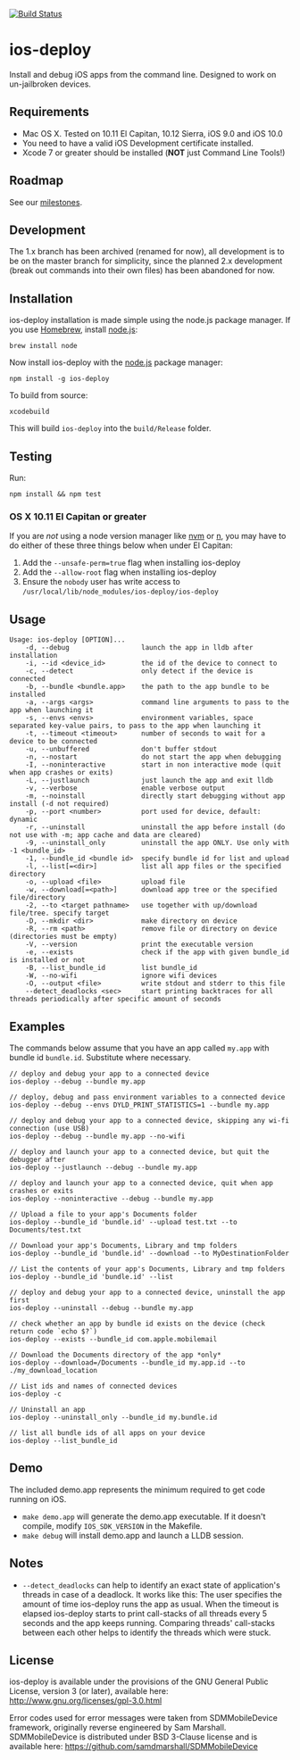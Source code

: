 [![Build Status](https://travis-ci.org/ios-control/ios-deploy.svg?branch=master)](https://travis-ci.org/ios-control/ios-deploy)

ios-deploy
==========

Install and debug iOS apps from the command line. Designed to work on un-jailbroken devices.

## Requirements

* Mac OS X. Tested on 10.11 El Capitan, 10.12 Sierra, iOS 9.0 and iOS 10.0
* You need to have a valid iOS Development certificate installed.
* Xcode 7 or greater should be installed (**NOT** just Command Line Tools!)

## Roadmap

See our [milestones](https://github.com/phonegap/ios-deploy/milestones).
	
## Development

The 1.x branch has been archived (renamed for now), all development is to be on the master branch for simplicity, since the planned 2.x development (break out commands into their own files) has been abandoned for now.

## Installation

ios-deploy installation is made simple using the node.js package manager.  If you use [Homebrew](https://brew.sh/), install [node.js](https://nodejs.org):

```
brew install node
```

Now install ios-deploy with the [node.js](https://nodejs.org) package manager:

```
npm install -g ios-deploy
```

To build from source:

```
xcodebuild
```

This will build `ios-deploy` into the `build/Release` folder.

## Testing

Run:

```
npm install && npm test
```

### OS X 10.11 El Capitan or greater

If you are *not* using a node version manager like [nvm](https://github.com/creationix/nvm) or [n](https://github.com/tj/n), you may have to do either of these three things below when under El Capitan:

1. Add the `--unsafe-perm=true` flag  when installing ios-deploy
2. Add the `--allow-root` flag  when installing ios-deploy
3. Ensure the `nobody` user has write access to `/usr/local/lib/node_modules/ios-deploy/ios-deploy`

## Usage

    Usage: ios-deploy [OPTION]...
        -d, --debug                  launch the app in lldb after installation
        -i, --id <device_id>         the id of the device to connect to
        -c, --detect                 only detect if the device is connected
        -b, --bundle <bundle.app>    the path to the app bundle to be installed
        -a, --args <args>            command line arguments to pass to the app when launching it
        -s, --envs <envs>            environment variables, space separated key-value pairs, to pass to the app when launching it
        -t, --timeout <timeout>      number of seconds to wait for a device to be connected
        -u, --unbuffered             don't buffer stdout
        -n, --nostart                do not start the app when debugging
        -I, --noninteractive         start in non interactive mode (quit when app crashes or exits)
        -L, --justlaunch             just launch the app and exit lldb
        -v, --verbose                enable verbose output
        -m, --noinstall              directly start debugging without app install (-d not required)
        -p, --port <number>          port used for device, default: dynamic
        -r, --uninstall              uninstall the app before install (do not use with -m; app cache and data are cleared) 
        -9, --uninstall_only         uninstall the app ONLY. Use only with -1 <bundle_id> 
        -1, --bundle_id <bundle id>  specify bundle id for list and upload
        -l, --list[=<dir>]           list all app files or the specified directory
        -o, --upload <file>          upload file
        -w, --download[=<path>]      download app tree or the specified file/directory
        -2, --to <target pathname>   use together with up/download file/tree. specify target
        -D, --mkdir <dir>            make directory on device
        -R, --rm <path>              remove file or directory on device (directories must be empty)
        -V, --version                print the executable version 
        -e, --exists                 check if the app with given bundle_id is installed or not 
        -B, --list_bundle_id         list bundle_id 
        -W, --no-wifi                ignore wifi devices
        -O, --output <file>          write stdout and stderr to this file
        --detect_deadlocks <sec>     start printing backtraces for all threads periodically after specific amount of seconds

## Examples

The commands below assume that you have an app called `my.app` with bundle id `bundle.id`. Substitute where necessary.

    // deploy and debug your app to a connected device
    ios-deploy --debug --bundle my.app

    // deploy, debug and pass environment variables to a connected device
    ios-deploy --debug --envs DYLD_PRINT_STATISTICS=1 --bundle my.app

    // deploy and debug your app to a connected device, skipping any wi-fi connection (use USB)
    ios-deploy --debug --bundle my.app --no-wifi

    // deploy and launch your app to a connected device, but quit the debugger after
    ios-deploy --justlaunch --debug --bundle my.app

    // deploy and launch your app to a connected device, quit when app crashes or exits
    ios-deploy --noninteractive --debug --bundle my.app

    // Upload a file to your app's Documents folder
    ios-deploy --bundle_id 'bundle.id' --upload test.txt --to Documents/test.txt

    // Download your app's Documents, Library and tmp folders
    ios-deploy --bundle_id 'bundle.id' --download --to MyDestinationFolder

    // List the contents of your app's Documents, Library and tmp folders
    ios-deploy --bundle_id 'bundle.id' --list

    // deploy and debug your app to a connected device, uninstall the app first
    ios-deploy --uninstall --debug --bundle my.app

    // check whether an app by bundle id exists on the device (check return code `echo $?`)
    ios-deploy --exists --bundle_id com.apple.mobilemail

    // Download the Documents directory of the app *only*
    ios-deploy --download=/Documents --bundle_id my.app.id --to ./my_download_location
    
    // List ids and names of connected devices
    ios-deploy -c
    
    // Uninstall an app
    ios-deploy --uninstall_only --bundle_id my.bundle.id
    
    // list all bundle ids of all apps on your device
    ios-deploy --list_bundle_id

## Demo

The included demo.app represents the minimum required to get code running on iOS.

* `make demo.app` will generate the demo.app executable. If it doesn't compile, modify `IOS_SDK_VERSION` in the Makefile.
* `make debug` will install demo.app and launch a LLDB session.

## Notes

* `--detect_deadlocks` can help to identify an exact state of application's threads in case of a deadlock. It works like this: The user specifies the amount of time ios-deploy runs the app as usual. When the timeout is elapsed ios-deploy starts to print call-stacks of all threads every 5 seconds and the app keeps running. Comparing threads' call-stacks between each other helps to identify the threads which were stuck.

## License

ios-deploy is available under the provisions of the GNU General Public License,
version 3 (or later), available here: http://www.gnu.org/licenses/gpl-3.0.html


Error codes used for error messages were taken from SDMMobileDevice framework,
originally reverse engineered by Sam Marshall. SDMMobileDevice is distributed
under BSD 3-Clause license and is available here:
https://github.com/samdmarshall/SDMMobileDevice
